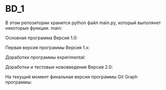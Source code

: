 # BD_1
В этом репозитории хранится python файл main.py, который выполянет некоторые функции.
main:

Основная программа
Версия 1.0:

Первая версия программы
Версия 1.х:

Доработки программы
experimental:

Доработки и тестовые нововведения
Версия 2.0:

На текущий момент финальная версия программы
Git Graph программы:
